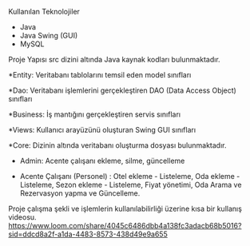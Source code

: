 Kullanılan Teknolojiler

- Java
- Java Swing (GUI)
- MySQL

Proje Yapısı src dizini altında Java kaynak kodları bulunmaktadır. 

*Entity: Veritabanı tablolarını temsil eden model sınıfları 

*Dao: Veritabanı işlemlerini gerçekleştiren DAO (Data Access Object) sınıfları 

*Business: İş mantığını gerçekleştiren servis sınıfları 

*Views: Kullanıcı arayüzünü oluşturan Swing GUI sınıfları 

*Core: Dizinin altında veritabanı oluşturma dosyası bulunmaktadır.

- Admin: Acente çalışanı ekleme, silme, güncelleme

- Acente Çalışanı (Personel) : Otel ekleme - Listeleme, Oda ekleme - Listeleme, Sezon ekleme - Listeleme, Fiyat yönetimi, Oda Arama ve Rezervasyon yapma ve Güncelleme.

Proje çalışma şekli ve işlemlerin kullanılabilirliği üzerine kısa bir kullanış videosu.
https://www.loom.com/share/4045c6486dbb4a138fc3adacb68b5016?sid=ddcd8a2f-a1da-4483-8573-438d49e9a655
